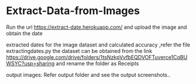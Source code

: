 # Extract-Data-from-Images

Run the url https://extract-date.herokuapp.com/ and upload the image and obtain the date 

extracted dates for the image dataset and calculated accuracy ,refer the file extractingdates.py  the dataset can be obtained from the link https://drive.google.com/drive/folders/1tsNzkpVvfbEQDVOFTuverce1CqBUWSYC?usp=sharing and rename the folder as Receipts

output images:
Refer output folder and see the output screenshots..
